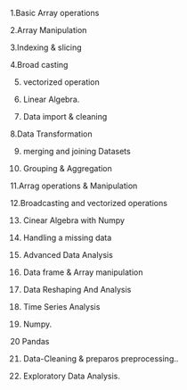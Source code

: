 1.Basic Array operations

2.Array Manipulation

3.Indexing & slicing

4.Broad casting

5. vectorized operation

6. Linear Algebra.

7. Data import & cleaning

8.Data Transformation

9. merging and joining Datasets

10. Grouping & Aggregation

11.Arrag operations & Manipulation

12.Broadcasting and vectorized operations

13. Cinear Algebra with Numpy

14. Handling a missing data

15. Advanced Data Analysis

16) Data frame & Array manipulation

17. Data Reshaping And Analysis
18.  Time Series Analysis

29. Numpy.

20 Pandas

21. Data-Cleaning & preparos preprocessing..

22. Exploratory Data Analysis.
